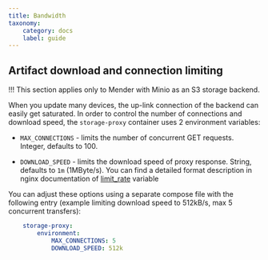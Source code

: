 ```yaml
---
title: Bandwidth
taxonomy:
    category: docs
    label: guide
---
```


## Artifact download and connection limiting

!!! This section applies only to Mender with Minio as an S3 storage backend.

When you update many devices, the up-link connection of the
backend can easily get saturated. In order to control the number
of connections and download speed, the `storage-proxy` container uses 2 environment
variables:

* `MAX_CONNECTIONS` - limits the number of concurrent GET requests. Integer,
  defaults to 100.

* `DOWNLOAD_SPEED` - limits the download speed of proxy response. String,
  defaults to `1m` (1MByte/s). You can find a detailed format description
  in nginx documentation of [limit_rate](https://nginx.org/en/docs/http/ngx_http_core_module.html#limit_rate) variable

You can adjust these options using a separate compose file with the following
entry (example limiting download speed to 512kB/s, max 5 concurrent transfers):

```yaml
    storage-proxy:
        environment:
            MAX_CONNECTIONS: 5
            DOWNLOAD_SPEED: 512k
```

